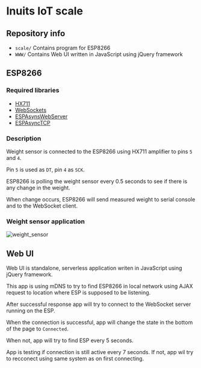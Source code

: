 # Inuits IoT scale

## Repository info

- `scale/` Contains program for ESP8266
- `WWW/` Contains Web UI written in JavaScript using jQuery framework

## ESP8266

### Required libraries

- [HX711](https://github.com/bogde/HX711)
- [WebSockets](https://github.com/Links2004/arduinoWebSockets)
- [ESPAsynsWebServer](https://github.com/me-no-dev/ESPAsyncWebServer)
- [ESPAsyncTCP](https://github.com/me-no-dev/ESPAsyncTCP)

### Description

Weight sensor is connected to the ESP8266 using HX711 amplifier to pins `5` and `4`.

Pin `5` is used as `DT`, pin `4` as `SCK`.

ESP8266 is polling the weight sensor every 0.5 seconds to see if there is any change in the weight.

When change occurs, ESP8266 will send measured weight to serial console and to the WebSocket client.

### Weight sensor application

![weight_sensor](https://i.ibb.co/RB2850z/SEN0160-Dimension.jpg)

## Web UI

Web UI is standalone, serverless application writen in JavaScript using jQuery framework.

This app is using mDNS to try to find ESP8266 in local network using AJAX request to location where ESP is supposed to be listening.

After successful response app will try to connect to the WebSocket server running on the ESP.

When the connection is successful, app will change the state in the bottom of the page to `Connected`.

When not, app will try to find ESP every 5 seconds.

App is testing if connection is still active every 7 seconds. If not, app wil try to recconect using same system as on first connecting.
